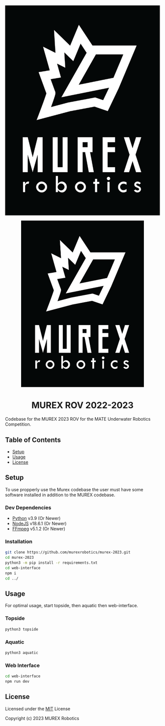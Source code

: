 

![Logo](https://github.com/murexrobotics/murex-2023/blob/Restructured-Repository/logo.png?raw=true)

<p align="center">
    <img src="https://github.com/murexrobotics/murex-2023/blob/Restructured-Repository/logo.png?raw=true" width="400">
</p>

<center>
    <h1>MUREX ROV 2022-2023</h1>
</center>

Codebase for the MUREX 2023 ROV for the MATE Underwater Robotics Competition.

## Table of Contents
- [Setup](Setup)
- [Usage](Usage)
- [License](License)

## Setup
To use propperly use the Murex codebase the user must have some software installed in addition to the MUREX codebase.

### Dev Dependencies
- [Python](https://www.python.org/downloads/) v3.9 (Or Newer)
- [NodeJS](https://nodejs.org/en/download) v18.6.1 (Or Newer)
- [FFmpeg](https://ffmpeg.org/download.html) v5.1.2 (Or Newer)

### Installation
```Bash
git clone https://github.com/murexrobotics/murex-2023.git
cd murex-2023
python3 -m pip install -r requirements.txt
cd web-interface
npm i
cd ../
```

## Usage

For optimal usage, start topside, then aquatic then web-interface.

### Topside
```Python
python3 topside
```

### Aquatic
```Bash
python3 aquatic
```

### Web Interface
```Bash
cd web-interface
npm run dev
```

## License

Licensed under the [MIT](LICENSE) License

Copyright (c) 2023 MUREX Robotics

